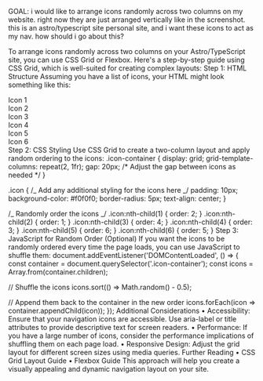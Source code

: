 GOAL: i would like to arrange icons randomly across two columns on my website. right now they are just arranged vertically like in the screenshot. this is an astro/typescript site personal site, and i want these icons to act as my nav. how should i go about this?

To arrange icons randomly across two columns on your Astro/TypeScript site, you can use CSS Grid or Flexbox. Here's a step-by-step guide using CSS Grid, which is well-suited for creating complex layouts:
Step 1: HTML Structure
Assuming you have a list of icons, your HTML might look something like this:

<div class="icon-container">
  <div class="icon">Icon 1</div>
  <div class="icon">Icon 2</div>
  <div class="icon">Icon 3</div>
  <div class="icon">Icon 4</div>
  <div class="icon">Icon 5</div>
  <div class="icon">Icon 6</div>
</div>
Step 2: CSS Styling
Use CSS Grid to create a two-column layout and apply random ordering to the icons:
.icon-container {
  display: grid;
  grid-template-columns: repeat(2, 1fr);
  gap: 20px; /* Adjust the gap between icons as needed */
}

.icon {
/_ Add any additional styling for the icons here _/
padding: 10px;
background-color: #f0f0f0;
border-radius: 5px;
text-align: center;
}

/_ Randomly order the icons _/
.icon:nth-child(1) { order: 2; }
.icon:nth-child(2) { order: 1; }
.icon:nth-child(3) { order: 4; }
.icon:nth-child(4) { order: 3; }
.icon:nth-child(5) { order: 6; }
.icon:nth-child(6) { order: 5; }
Step 3: JavaScript for Random Order (Optional)
If you want the icons to be randomly ordered every time the page loads, you can use JavaScript to shuffle them:
document.addEventListener('DOMContentLoaded', () => {
const container = document.querySelector('.icon-container');
const icons = Array.from(container.children);

// Shuffle the icons
icons.sort(() => Math.random() - 0.5);

// Append them back to the container in the new order
icons.forEach(icon => container.appendChild(icon));
});
Additional Considerations
• Accessibility: Ensure that your navigation icons are accessible. Use ⁠aria-label or ⁠title attributes to provide descriptive text for screen readers. • Performance: If you have a large number of icons, consider the performance implications of shuffling them on each page load. • Responsive Design: Adjust the grid layout for different screen sizes using media queries.
Further Reading
• CSS Grid Layout Guide • Flexbox Guide
This approach will help you create a visually appealing and dynamic navigation layout on your site.
